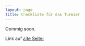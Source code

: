 ```yaml
---
layout: page
title: Checkliste für das Turnier
---
```


Commig soon.

Link auf [alte Seite:](https://asc4asc.github.io/check/)
